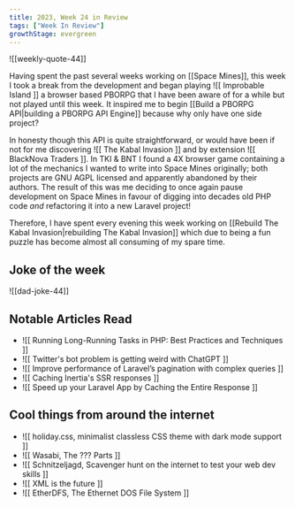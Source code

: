 ```yaml
---
title: 2023, Week 24 in Review
tags: ["Week In Review"]
growthStage: evergreen
---
```


![[weekly-quote-44]]

Having spent the past several weeks working on [[Space Mines]], this week I took a break from the development and began playing ![[ Improbable Island ]] a browser based PBORPG that I have been aware of for a while but not played until this week. It inspired me to begin [[Build a PBORPG API|building a PBORPG API Engine]] because why only have one side project?

In honesty though this API is quite straightforward, or would have been if not for me discovering ![[ The Kabal Invasion ]] and by extension ![[ BlackNova Traders ]]. In TKI & BNT I found a 4X browser game containing a lot of the mechanics I wanted to write into Space Mines originally; both projects are GNU AGPL licensed and apparently abandoned by their authors. The result of this was me deciding to once again pause development on Space Mines in favour of digging into decades old PHP code _and_ refactoring it into a new Laravel project!

Therefore, I have spent every evening this week working on [[Rebuild The Kabal Invasion|rebuilding The Kabal Invasion]] which due to being a fun puzzle has become almost all consuming of my spare time.

## Joke of the week
![[dad-joke-44]]

## Notable Articles Read
- ![[ Running Long-Running Tasks in PHP: Best Practices and Techniques ]]
- ![[ Twitter's bot problem is getting weird with ChatGPT ]]
- ![[ Improve performance of Laravel’s pagination with complex queries ]]
- ![[ Caching Inertia's SSR responses ]]
- ![[ Speed up your Laravel App by Caching the Entire Response ]]

## Cool things from around the internet
- ![[ holiday.css, minimalist classless CSS theme with dark mode support ]]
- ![[ Wasabi, The ??? Parts ]]
- ![[ Schnitzeljagd, Scavenger hunt on the internet to test your web dev skills ]]
- ![[ XML is the future ]]
- ![[ EtherDFS, The Ethernet DOS File System ]]
